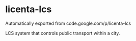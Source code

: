 # licenta-lcs
Automatically exported from code.google.com/p/licenta-lcs

LCS system that controls public transport within a city.
